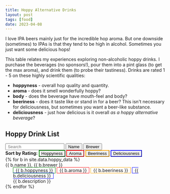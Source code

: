 ```yaml
---
title: Hoppy Alternative Drinks
layout: post
tags: [food]
date: 2023-04-08
---
```


I love IPA beers mainly just for the incredible hop aroma. 
But one downside (sometimes) to IPAs is that they tend to be high in alcohol. 
Sometimes you just want some delicious hops!

This table relates my experiences exploring non-alcoholic hoppy drinks.
I purchase the beverages (no sponsors!), pour them into a pint glass (to get the max aroma), and drink them (to probe their tastiness).
Drinks are rated 1 - 5 on these highly scientific qualities:

- **hoppyness** - overall hop quality and quantity.
- **aroma** - does it smell wonderfully hoppy?
- **body** - does the beverage have mouth-feel and body? 
- **beeriness** - does it taste like or stand in for a beer? This isn't necessary for deliciousness, but sometimes you want a beer-like substance.
- **deliciousness** - just how delicious is it overall *as a hoppy alternative beverage*?

## Hoppy Drink List 

<style>
    .stats { margin-left: 1.5rem; }
    .bordered { border: solid 1px #212529; padding: 0 .45rem; }
    .b-green { border-color: green; }
    .b-red { border-color: red; }
    .b-gold { border-color: orange; }
    .b-blue { border-color: blue; }
</style>
<div id="archiveList" class="archive-list">
  <div class="browse">
    <input class="search" placeholder=" Search" type="text" aria-label="Search beverages">
    <button class="buttons sort" data-sort="title">Name</button>
    <button class="buttons sort" data-sort="brewer">Brewer</button>
    <br>
    <strong>Sort by Rating:</strong>
    <button class="buttons sort b-green" data-sort="hop">Hoppyness</button>
    <button class="buttons sort b-red" data-sort="aroma">Aroma</button>
    <button class="buttons sort b-gold" data-sort="beer">Beeriness</button>
    <button class="buttons sort b-blue" data-sort="delic">Deliciousness</button>
  </div>
  <div class="listjs">
    {% for b in site.data.hoppy_data %}
    <div class="archive-list-link">
        <span class="title archive-list-link-title">{{ b.name }},</span>
        <span class="brewer">{{ b.brewer }}</span>
        <br>
        <div class="stats">
            <span class="hop bordered b-green">{{ b.hoppyness }}</span>
            <span class="aroma bordered b-red">{{ b.aroma }}</span>
            <span class="beer bordered b-gold">{{ b.beeriness }}</span>
            <span class="delic bordered b-blue">{{ b.deliciousness }}</span>
            <br>
            <div class="descr">{{ b.description }}</div>
        </div>
    </div>
    {% endfor %}
  </div>
</div>
<!-- add list.js http://www.listjs.com/ @javve -->
<script src="{{ '/js/list.min.js' | relative_url }}"></script>
<script>
    // init list
    var options = {
        valueNames: [ 'title', 'brewer', 'hop', 'aroma', 'beer', 'delic' ],
        listClass: 'listjs'
    };
    var userList = new List('archiveList', options);
</script>